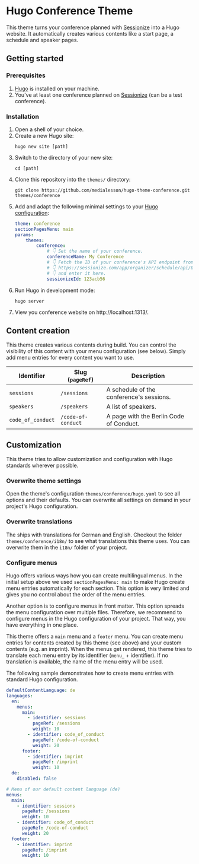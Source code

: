 # Hugo Conference Theme

This theme turns your conference planned with
[Sessionize](https://sessionize.com/) into a Hugo website. It automatically
creates various contents like a start page, a schedule and speaker pages.

## Getting started

### Prerequisites

1. [Hugo](https://gohugo.io/installation/) is installed on your machine.
2. You've at least one conference planned on [Sessionize](https://sessionize.com/) (can be a test conference). 

### Installation

1. Open a shell of your choice.
2. Create a new Hugo site:
    ```shell
    hugo new site [path]
    ```
3. Switch to the directory of your new site:
    ```shell
    cd [path]
    ```
4. Clone this repository into the `themes/` directory:
    ```shell
    git clone https://github.com/medialesson/hugo-theme-conference.git themes/conference
    ```
5. Add and adapt the following minimal settings to your [Hugo
configuration](https://gohugo.io/getting-started/configuration/):
    ```yaml
    theme: conference
    sectionPagesMenu: main
    params:
        themes:
            conference:
                # 👇 Set the name of your conference.
                conferenceName: My Conference
                # 👇 Fetch the ID of your conference's API endpoint from
                # 👇 https://sessionize.com/app/organizer/schedule/api/0
                # 👇 and enter it here.
                sessionizeId: 123acb56
    ```
6. Run Hugo in development mode:
    ```shell
    hugo server
    ```
7. View you conference website on http://localhost:1313/.


## Content creation

This theme creates various contents during build. You can control the visibility
of this content with your menu configuration (see below). Simply add menu
entries for every content you want to use.

| Identifier | Slug (`pageRef`) | Description |
| --- | --- | ---|
| `sessions` | `/sessions` | A schedule of the conference's sessions. |
| `speakers` | `/speakers` | A list of speakers. |
| `code_of_conduct` | `/code-of-conduct` | A page with the Berlin Code of Conduct. |

## Customization

This theme tries to allow customization and configuration with Hugo standards
wherever possible. 

### Overwrite theme settings

Open the theme's configuration `themes/conference/hugo.yaml` to see all options
and their defaults.  You can overwrite all settings on demand in your project's
Hugo configuration.

### Overwrite translations

The ships with translations for German and English. Checkout the folder
`themes/conference/i18n/` to see what translations this theme uses. You can
overwrite them in the `i18n/` folder of your project. 

### Configure menus

Hugo offers various ways how you can create multilingual menus. In the initial
setup above we used `sectionPagesMenu: main` to make Hugo create menu entries
automatically for each section. This option is very limited and gives you no
control about the order of the menu entries.

Another option is to configure menus in front matter. This option spreads the
menu configuration over multiple files. Therefore, we recommend to configure
menus in the Hugo configuration of your project. That way, you have everything
in one place.

This theme offers a `main` menu and a `footer` menu. You can create menu entries
for contents created by this theme (see above) and your custom contents (e.g. an
imprint). When the menus get rendered, this theme tries to translate each menu
entry by its identifier (`menu_` + identifier). If no translation is available,
the name of the menu entry will be used.

The following sample demonstrates how to create menu entries with standard Hugo
configuration.

```yaml
defaultContentLanguage: de
languages:
  en:
    menus:
      main:
        - identifier: sessions
          pageRef: /sessions
          weight: 10
        - identifier: code_of_conduct
          pageRef: /code-of-conduct
          weight: 20
      footer:
        - identifier: imprint
          pageRef: /imprint
          weight: 10
  de:
    disabled: false

# Menu of our default content language (de)
menus:
  main:
    - identifier: sessions
      pageRef: /sessions
      weight: 10
    - identifier: code_of_conduct
      pageRef: /code-of-conduct
      weight: 20
  footer:
    - identifier: imprint
      pageRef: /imprint
      weight: 10
```
